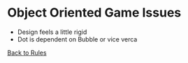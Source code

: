 # Object Oriented Game Issues

* Design feels a little rigid
* Dot is dependent on Bubble or vice verca

[Back to Rules](GameRules.md)